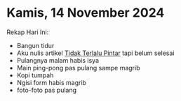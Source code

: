 # Kamis, 14 November 2024

Rekap Hari Ini:

- Bangun tidur
- Aku nulis artikel [Tidak Terlalu Pintar](./Tidak%20Terlalu%20Pintar.md) tapi belum selesai
- Pulangnya malam habis isya
- Main ping-pong pas pulang sampe magrib
- Kopi tumpah
- Ngisi form habis magrib
- foto-foto pas pulang
